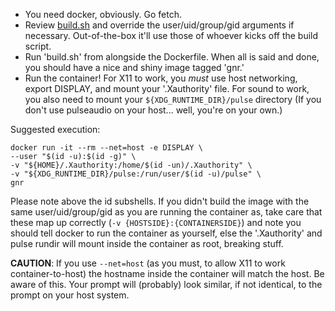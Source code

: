 * You need docker, obviously. Go fetch.
* Review [build.sh](build.sh) and override the user/uid/group/gid arguments if necessary. Out-of-the-box it'll use those of whoever kicks off the build script.
* Run 'build.sh' from alongside the Dockerfile. When all is said and done, you should have a nice and shiny image tagged 'gnr.'
* Run the container! For X11 to work, you *must* use host networking, export DISPLAY, and mount your '.Xauthority' file. For sound to work, you also need to mount your `${XDG_RUNTIME_DIR}/pulse` directory (If you don't use pulseaudio on your host... well, you're on your own.)

Suggested execution:
```
docker run -it --rm --net=host -e DISPLAY \
--user "$(id -u):$(id -g)" \
-v "${HOME}/.Xauthority:/home/$(id -un)/.Xauthority" \
-v "${XDG_RUNTIME_DIR}/pulse:/run/user/$(id -u)/pulse" \
gnr
```

Please note above the id subshells. If you didn't build the image with the same user/uid/group/gid as you are running the container as, take care that these map up correctly (`-v {HOSTSIDE}:{CONTAINERSIDE}`) and note you should tell docker to run the container as yourself, else the '.Xauthority' and pulse rundir will mount inside the container as root, breaking stuff.

**CAUTION**: If you use `--net=host` (as you must, to allow X11 to work container-to-host) the hostname inside the container will match the host. Be aware of this. Your prompt will (probably) look similar, if not identical, to the prompt on your host system.
